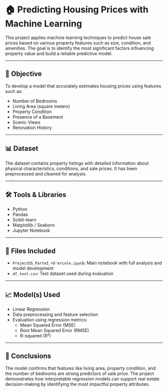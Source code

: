 # 🏠 Predicting Housing Prices with Machine Learning

This project applies machine learning techniques to predict house sale prices based on various property features such as size, condition, and amenities. The goal is to identify the most significant factors influencing property value and build a reliable predictive model.

---

## 🧠 Objective

To develop a model that accurately estimates housing prices using features such as:

- Number of Bedrooms  
- Living Area (square meters)  
- Property Condition  
- Presence of a Basement  
- Scenic Views  
- Renovation History  

---

## 📊 Dataset

The dataset contains property listings with detailed information about physical characteristics, conditions, and sale prices. It has been preprocessed and cleaned for analysis.

---

## 🛠️ Tools & Libraries

- Python  
- Pandas  
- Scikit-learn  
- Matplotlib / Seaborn  
- Jupyter Notebook  

---

## 📁 Files Included

- `ProjectDS_ParteI_+D'ercole.ipynb`: Main notebook with full analysis and model development  
- `df_test.csv`: Test dataset used during evaluation  

---

## 📈 Model(s) Used

- Linear Regression  
- Data preprocessing and feature selection  
- Evaluation using regression metrics:  
  - Mean Squared Error (MSE)  
  - Root Mean Squared Error (RMSE)  
  - R-squared (R²)  

---

## 📌 Conclusions

The model confirms that features like living area, property condition, and the number of bedrooms are strong predictors of sale price. The project demonstrates how interpretable regression models can support real estate decision-making by identifying the most impactful property attributes.

